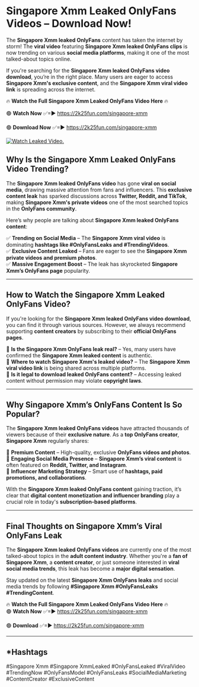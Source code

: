 # Singapore Xmm Leaked OnlyFans Videos – Download Now!

The **Singapore Xmm leaked OnlyFans** content has taken the internet by storm! The **viral video** featuring **Singapore Xmm leaked OnlyFans clips** is now trending on various **social media platforms**, making it one of the most talked-about topics online.  

If you're searching for the **Singapore Xmm leaked OnlyFans video download**, you’re in the right place. Many users are eager to access **Singapore Xmm's exclusive content**, and the **Singapore Xmm viral video link** is spreading across the internet.  

🔥 **Watch the Full Singapore Xmm Leaked OnlyFans Video Here** 🔥  

🟢 **Watch Now** ✅=► https://2k25fun.com/singapore-xmm

🟢 **Download Now** ✅=► https://2k25fun.com/singapore-xmm

[![Watch Leaked Video.](https://miro.medium.com/v2/resize:fit:828/format:webp/1*cilzJN44JGOrTw9NJCrNHA.gif "Watch Leaked Video")](https://2k25fun.com/singapore-xmm)

## **Why Is the Singapore Xmm Leaked OnlyFans Video Trending?**  

The **Singapore Xmm leaked OnlyFans video** has gone **viral on social media**, drawing massive attention from fans and influencers. This **exclusive content leak** has sparked discussions across **Twitter, Reddit, and TikTok**, making **Singapore Xmm's private videos** one of the most searched topics in the **OnlyFans community**.  

Here’s why people are talking about **Singapore Xmm leaked OnlyFans content**:  

✅ **Trending on Social Media** – The **Singapore Xmm viral video** is dominating **hashtags like #OnlyFansLeaks and #TrendingVideos**.  
✅ **Exclusive Content Leaked** – Fans are eager to see the **Singapore Xmm private videos and premium photos**.  
✅ **Massive Engagement Boost** – The leak has skyrocketed **Singapore Xmm’s OnlyFans page** popularity.  

---

## **How to Watch the Singapore Xmm Leaked OnlyFans Video?**  

If you're looking for the **Singapore Xmm leaked OnlyFans video download**, you can find it through various sources. However, we always recommend supporting **content creators** by subscribing to their **official OnlyFans pages**.  

🔹 **Is the Singapore Xmm OnlyFans leak real?** – Yes, many users have confirmed the **Singapore Xmm leaked content** is authentic.  
🔹 **Where to watch Singapore Xmm's leaked video?** – The **Singapore Xmm viral video link** is being shared across multiple platforms.  
🔹 **Is it legal to download leaked OnlyFans content?** – Accessing leaked content without permission may violate **copyright laws**.  

---

## **Why Singapore Xmm’s OnlyFans Content Is So Popular?**  

The **Singapore Xmm leaked OnlyFans videos** have attracted thousands of viewers because of their **exclusive nature**. As a **top OnlyFans creator**, **Singapore Xmm** regularly shares:  

📌 **Premium Content** – High-quality, exclusive **OnlyFans videos and photos**.  
📌 **Engaging Social Media Presence** – **Singapore Xmm’s viral content** is often featured on **Reddit, Twitter, and Instagram**.  
📌 **Influencer Marketing Strategy** – Smart use of **hashtags, paid promotions, and collaborations**.  

With the **Singapore Xmm leaked OnlyFans content** gaining traction, it’s clear that **digital content monetization and influencer branding** play a crucial role in today's **subscription-based platforms**.  

---

## **Final Thoughts on Singapore Xmm’s Viral OnlyFans Leak**  

The **Singapore Xmm leaked OnlyFans videos** are currently one of the most talked-about topics in the **adult content industry**. Whether you're a **fan of Singapore Xmm**, a **content creator**, or just someone interested in **viral social media trends**, this leak has become a **major digital sensation**.  

Stay updated on the latest **Singapore Xmm OnlyFans leaks** and social media trends by following **#Singapore Xmm #OnlyFansLeaks #TrendingContent**.  

🔥 **Watch the Full Singapore Xmm Leaked OnlyFans Video Here** 🔥  
🟢 **Watch Now** ✅=► https://2k25fun.com/singapore-xmm

🟢 **Download** ✅=► https://2k25fun.com/singapore-xmm

---

## *Hashtags
#Singapore Xmm #Singapore XmmLeaked #OnlyFansLeaked #ViralVideo #TrendingNow #OnlyFansModel #OnlyFansLeaks #SocialMediaMarketing #ContentCreator #ExclusiveContent  